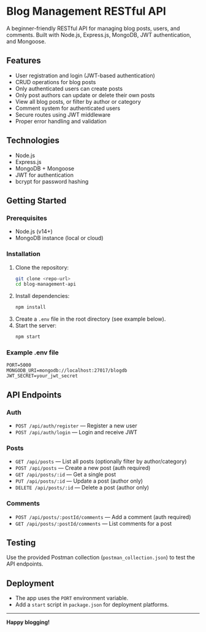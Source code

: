 # Blog Management RESTful API

A beginner-friendly RESTful API for managing blog posts, users, and comments. Built with Node.js, Express.js, MongoDB, JWT authentication, and Mongoose.

## Features
- User registration and login (JWT-based authentication)
- CRUD operations for blog posts
- Only authenticated users can create posts
- Only post authors can update or delete their own posts
- View all blog posts, or filter by author or category
- Comment system for authenticated users
- Secure routes using JWT middleware
- Proper error handling and validation

## Technologies
- Node.js
- Express.js
- MongoDB + Mongoose
- JWT for authentication
- bcrypt for password hashing

## Getting Started

### Prerequisites
- Node.js (v14+)
- MongoDB instance (local or cloud)

### Installation
1. Clone the repository:
   ```bash
   git clone <repo-url>
   cd blog-management-api
   ```
2. Install dependencies:
   ```bash
   npm install
   ```
3. Create a `.env` file in the root directory (see example below).
4. Start the server:
   ```bash
   npm start
   ```

### Example .env file
```
PORT=5000
MONGODB_URI=mongodb://localhost:27017/blogdb
JWT_SECRET=your_jwt_secret
```

## API Endpoints

### Auth
- `POST /api/auth/register` — Register a new user
- `POST /api/auth/login` — Login and receive JWT

### Posts
- `GET /api/posts` — List all posts (optionally filter by author/category)
- `POST /api/posts` — Create a new post (auth required)
- `GET /api/posts/:id` — Get a single post
- `PUT /api/posts/:id` — Update a post (author only)
- `DELETE /api/posts/:id` — Delete a post (author only)

### Comments
- `POST /api/posts/:postId/comments` — Add a comment (auth required)
- `GET /api/posts/:postId/comments` — List comments for a post

## Testing
Use the provided Postman collection (`postman_collection.json`) to test the API endpoints.

## Deployment
- The app uses the `PORT` environment variable.
- Add a `start` script in `package.json` for deployment platforms.

---

**Happy blogging!** 